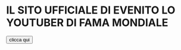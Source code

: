 # IL SITO UFFICIALE DI EVENITO LO YOUTUBER DI FAMA MONDIALE
<input type="button" value="clicca qui" onclick="alert('sus')"/>
  <audio autoplay>
<source type="audio/mpeg"src="take-on-me-flute-earrape.mp3">
</audio>
